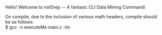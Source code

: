 Hello! Welcome to nolGrep -- A fantasic CLI Data Mining Command\

On compile, due to the inclusion of various math headers, compile should be as follows:\
$ gcc -o executeMe main.c -lm
